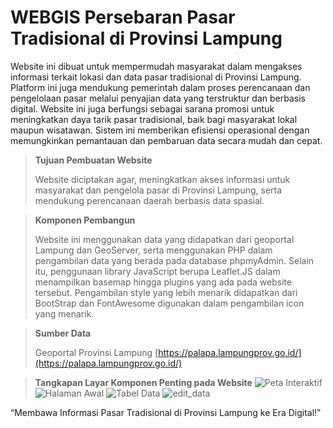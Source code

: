 # WEBGIS Persebaran Pasar Tradisional di Provinsi Lampung
Website ini dibuat untuk mempermudah masyarakat dalam mengakses informasi terkait lokasi dan data pasar tradisional di Provinsi Lampung. Platform ini juga mendukung pemerintah dalam proses perencanaan dan pengelolaan pasar melalui penyajian data yang terstruktur dan berbasis digital. Website ini juga berfungsi sebagai sarana promosi untuk meningkatkan daya tarik pasar tradisional, baik bagi masyarakat lokal maupun wisatawan. Sistem ini memberikan efisiensi operasional dengan memungkinkan pemantauan dan pembaruan data secara mudah dan cepat.
>**Tujuan Pembuatan Website**
>
> Website diciptakan agar, meningkatkan akses informasi untuk masyarakat dan pengelola pasar di Provinsi Lampung, serta mendukung perencanaan daerah berbasis data spasial.


>**Komponen Pembangun**
>
>Website ini menggunakan data yang didapatkan dari geoportal Lampung dan GeoServer, serta menggunakan PHP dalam pengambilan data yang berada pada database phpmyAdmin. Selain itu, penggunaan library JavaScript berupa Leaflet.JS dalam menampilkan basemap hingga plugins yang ada pada website tersebut. Pengambilan style yang lebih menarik didapatkan dari BootStrap dan FontAwesome digunakan dalam pengambilan icon yang menarik.

>**Sumber Data**
>
>Geoportal Provinsi Lampung
[https://palapa.lampungprov.go.id/](https://palapa.lampungprov.go.id/)


>**Tangkapan Layar Komponen Penting pada Website**
>![Peta Interaktif]([assets/peta_interaktif.png](https://github.com/FairuzAlimah/repository/blob/main/assets/peta_interaktif.png?raw=true))
>![Halaman Awal]([assets/halaman_awal.png](https://github.com/FairuzAlimah/repository/blob/main/assets/halaman_awal.png?raw=true))
>![Tabel Data]([assets/tabel.png](https://github.com/FairuzAlimah/repository/blob/main/assets/tabel.png?raw=true))
>![edit_data]([assets/edit_data.png](https://github.com/FairuzAlimah/repository/blob/main/assets/edit_data.png?raw=true))



“Membawa Informasi Pasar Tradisional di Provinsi Lampung ke Era Digital!”





